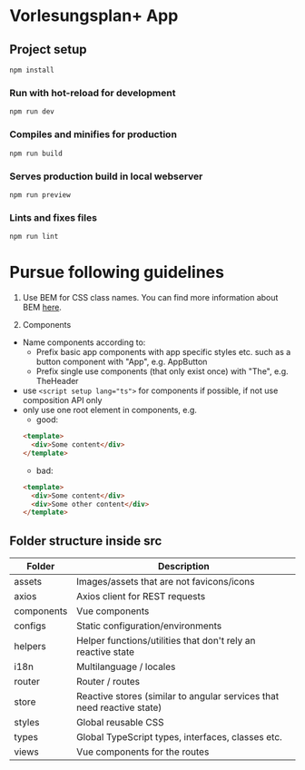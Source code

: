 # Vorlesungsplan+ App

## Project setup

```
npm install
```

### Run with hot-reload for development

```
npm run dev
```

### Compiles and minifies for production

```
npm run build
```

### Serves production build in local webserver

```
npm run preview
```

### Lints and fixes files

```
npm run lint
```

# Pursue following guidelines

1. Use BEM for CSS class names. You can find more information about BEM [here](http://getbem.com/).

2. Components

- Name components according to:
  - Prefix basic app components with app specific styles etc. such as a button component with "App", e.g. AppButton
  - Prefix single use components (that only exist once) with "The", e.g. TheHeader
- use `<script setup lang="ts">` for components if possible, if not use composition API only
- only use one root element in components, e.g.
  - good:
  ```html
  <template>
    <div>Some content</div>
  </template>
  ```
  - bad:
  ```html
  <template>
    <div>Some content</div>
    <div>Some other content</div>
  </template>
  ```

## Folder structure inside src

| Folder     | Description                                                            |
| ---------- | ---------------------------------------------------------------------- |
| assets     | Images/assets that are not favicons/icons                              |
| axios      | Axios client for REST requests                                         |
| components | Vue components                                                         |
| configs    | Static configuration/environments                                      |
| helpers    | Helper functions/utilities that don't rely an reactive state           |
| i18n       | Multilanguage / locales                                                |
| router     | Router / routes                                                        |
| store      | Reactive stores (similar to angular services that need reactive state) |
| styles     | Global reusable CSS                                                    |
| types      | Global TypeScript types, interfaces, classes etc.                      |
| views      | Vue components for the routes                                          |
